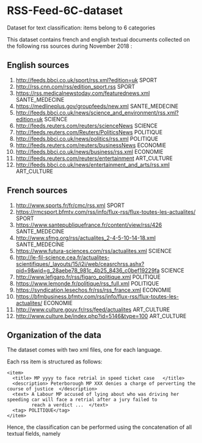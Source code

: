 # RSS-Feed-6C-dataset
Dataset for text classification: items belong to 6 categories

This dataset contains french and english textual documents collected on the following rss sources during November 2018 :

## English sources
1. http://feeds.bbci.co.uk/sport/rss.xml?edition=uk SPORT
2. http://rss.cnn.com/rss/edition_sport.rss SPORT
3. https://rss.medicalnewstoday.com/featurednews.xml SANTE_MEDECINE
4. https://medlineplus.gov/groupfeeds/new.xml SANTE_MEDECINE
5. http://feeds.bbci.co.uk/news/science_and_environment/rss.xml?edition=uk SCIENCE
6. http://feeds.reuters.com/reuters/scienceNews SCIENCE
7. http://feeds.reuters.com/Reuters/PoliticsNews POLITIQUE
8. http://feeds.bbci.co.uk/news/politics/rss.xml POLITIQUE
9. http://feeds.reuters.com/reuters/businessNews ECONOMIE
10. http://feeds.bbci.co.uk/news/business/rss.xml ECONOMIE
11. http://feeds.reuters.com/reuters/entertainment ART_CULTURE
12. http://feeds.bbci.co.uk/news/entertainment_and_arts/rss.xml ART_CULTURE

## French sources
1. http://www.sports.fr/fr/cmc/rss.xml SPORT
2. https://rmcsport.bfmtv.com/rss/info/flux-rss/flux-toutes-les-actualites/ SPORT
3. https://www.santepubliquefrance.fr/content/view/rss/426 SANTE_MEDECINE
4. http://www.sfmg.org/rss/actualites_2-4-5-10-14-18.xml SANTE_MEDECINE
5. https://www.futura-sciences.com/rss/actualites.xml SCIENCE
6. http://le-fil-science.cea.fr/actualites-scientifiques/_layouts/15/i2i/web/ceasrchrss.ashx?pid=9&wid=g_28aebe78_981c_4b25_8436_c0bef19229fa SCIENCE
7. http://www.lefigaro.fr/rss/figaro_politique.xml POLITIQUE
8. https://www.lemonde.fr/politique/rss_full.xml POLITIQUE
9. https://syndication.lesechos.fr/rss/rss_france.xml ECONOMIE
10. https://bfmbusiness.bfmtv.com/rss/info/flux-rss/flux-toutes-les-actualites/ ECONOMIE
11. http://www.culture.gouv.fr/rss/feed/actualites ART_CULTURE
12. http://www.culture.be/index.php?id=5146&type=100 ART_CULTURE

## Organization of the data
The dataset comes with two xml files, one for each language. 

Each rss item is structured as follows:
```
<item>
  <title> MP yyyy to face retrial in speed ticket case   </title>
  <description> Peterborough MP XXX denies a charge of perverting the course of justice  </description>
  <text> A Labour MP accused of lying about who was driving her speeding car will face a retrial after a jury failed to 
         reach a verdict ...  </text>
  <tag> POLITIQUE</tag>
</item>
```

Hence, the classification can be performed using the concatenation of all textual fields, namely 
<title>, <description> and <text>. 
Some of these fields may be missing, in this case they will have a '' value.
  
The <tag> field gives the category that belongs to one of the six categories ['ART_CULTURE', 'ECONOMIE/ECONOMY', 'POLITIQUE/POLITICS', 'SANTE_MEDECINE/HEALTH_MEDICINE', 'SCIENCE', 'SPORT'].
